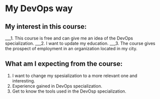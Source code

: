 # My DevOps way

## My interest in this course:
___1.	This course is free and can give me an idea of the DevOps specialization.
___2.	I want to update my education.
___3.	The course gives the prospect of employment in an organization located in my city.

## What am I expecting from the course:
1.	I want to change my spesialization to a more relevant one and interesting.
2.	Experience gained in DevOps specialization.
3.	Get to know the tools used in the DevOsp specialization.
